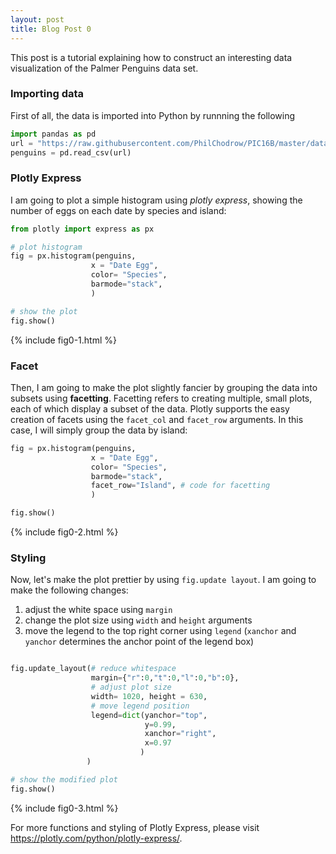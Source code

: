```yaml
---
layout: post
title: Blog Post 0
---
```


This post is a tutorial explaining how to construct an interesting data visualization of the Palmer Penguins data set.

### Importing data
First of all, the data is imported into Python by runnning the following 
```python
import pandas as pd
url = "https://raw.githubusercontent.com/PhilChodrow/PIC16B/master/datasets/palmer_penguins.csv"
penguins = pd.read_csv(url)
```
### Plotly Express
I am going to plot a simple histogram using *plotly express*, showing the number of eggs on each date by species and island:


```python
from plotly import express as px

# plot histogram 
fig = px.histogram(penguins,
                  x = "Date Egg",
                  color= "Species",
                  barmode="stack",
                  )

# show the plot
fig.show()
```
{% include fig0-1.html %}


### Facet
Then, I am going to make the plot slightly fancier by grouping the data into subsets using **facetting**.
Facetting refers to creating multiple, small plots, each of which display a subset of the data. Plotly supports the easy creation of facets using the `facet_col` and `facet_row` arguments. In this case, I will simply group the data by island:


```python
fig = px.histogram(penguins,
                  x = "Date Egg",
                  color= "Species",
                  barmode="stack",
                  facet_row="Island", # code for facetting
                  )

fig.show()
```
{% include fig0-2.html %}



### Styling
Now, let's make the plot prettier by using `fig.update layout`. I am going to make the following changes:
1. adjust the white space using `margin`
2. change the plot size using `width` and `height` arguments
3. move the legend to the top right corner using `legend` (`xanchor` and `yanchor` determines the anchor point of the legend box)


```python

fig.update_layout(# reduce whitespace
                  margin={"r":0,"t":0,"l":0,"b":0}, 
                  # adjust plot size
                  width= 1020, height = 630,
                  # move legend position 
                  legend=dict(yanchor="top",
                              y=0.99,
                              xanchor="right",
                              x=0.97
                             )
                 )

# show the modified plot
fig.show()

```
{% include fig0-3.html %}



For more functions and styling of Plotly Express, please visit https://plotly.com/python/plotly-express/.
